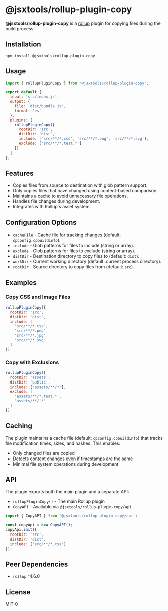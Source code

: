 # @jsxtools/rollup-plugin-copy

**@jsxtools/rollup-plugin-copy** is a [rollup](https://rollupjs.org/) plugin for copying files during the build process.

## Installation

```shell
npm install @jsxtools/rollup-plugin-copy
```

## Usage

```javascript
import { rollupPluginCopy } from '@jsxtools/rollup-plugin-copy';

export default {
  input: 'src/index.js',
  output: {
    file: 'dist/bundle.js',
    format: 'es'
  },
  plugins: [
    rollupPluginCopy({
      rootDir: 'src',
      distDir: 'dist',
      include: ['src/**/*.css', 'src/**/*.png', 'src/**/*.svg'],
      exclude: ['src/**/*.test.*']
    })
  ]
};
```

## Features

- Copies files from source to destination with glob pattern support.
- Only copies files that have changed using content-based comparison.
- Maintains a cache to avoid unnecessary file operations.
- Handles file changes during development.
- Integrates with Rollup's asset system.

## Configuration Options

- `cacheFile` - Cache file for tracking changes (default: `cpconfig.cpbuildinfo`).
- `include` - Glob patterns for files to include (string or array).
- `exclude` - Glob patterns for files to exclude (string or array).
- `distDir` - Destination directory to copy files to (default: `dist`).
- `workDir` - Current working directory (default: current process directory).
- `rootDir` - Source directory to copy files from (default: `src`)

## Examples

### Copy CSS and Image Files

```javascript
rollupPluginCopy({
  rootDir: 'src',
  distDir: 'dist',
  include: [
    'src/**/*.css',
    'src/**/*.png',
    'src/**/*.jpg',
    'src/**/*.svg'
  ]
})
```

### Copy with Exclusions

```javascript
rollupPluginCopy({
  rootDir: 'assets',
  distDir: 'public',
  include: ['assets/**/*'],
  exclude: [
    'assets/**/*.test.*',
    'assets/**/.*'
  ]
})
```

## Caching

The plugin maintains a cache file (default: `cpconfig.cpbuildinfo`) that tracks file modification times, sizes, and hashes. This enables:

- Only changed files are copied
- Detects content changes even if timestamps are the same
- Minimal file system operations during development

## API

The plugin exports both the main plugin and a separate API:

- `rollupPluginCopy()` - The main Rollup plugin
- `CopyAPI` - Available via `@jsxtools/rollup-plugin-copy/api`

```javascript
import { CopyAPI } from '@jsxtools/rollup-plugin-copy/api';

const copyApi = new CopyAPI();
copyApi.init({
  rootDir: 'src',
  distDir: 'dist',
  include: ['src/**/*.css']
});
```

## Peer Dependencies

- `rollup` ^4.6.0

## License

MIT-0
